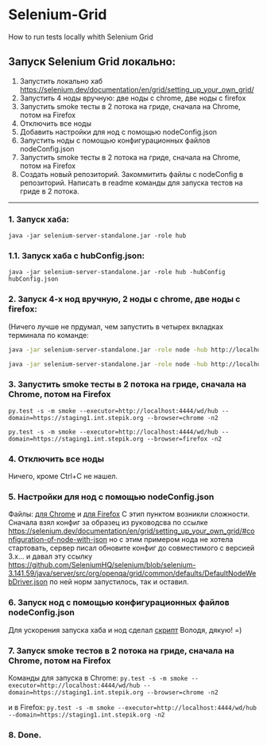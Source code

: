 # Selenium-Grid
How to run tests locally whith Selenium Grid

## Запуск Selenium Grid локально:
1. Запустить локально хаб https://selenium.dev/documentation/en/grid/setting_up_your_own_grid/
2. Запустить 4 ноды вручную: две ноды с chrome, две ноды c firefox
3. Запустить smoke тесты в 2 потока на гриде, сначала на Chrome, потом на Firefox
4. Отключить все ноды
5. Добавить настройки для нод с помощью nodeConfig.json
6. Запустить ноды с помощью конфигурационных файлов nodeConfig.json
7. Запустить smoke тесты в 2 потока на гриде, сначала на Chrome, потом на Firefox
8. Создать новый репозиторий. Закоммитить файлы с nodeConfig в репозиторий. Написать в readme команды для запуска тестов на гриде в 2 потока.


------------------------

### 1. Запуск хаба:

`java -jar selenium-server-standalone.jar -role hub`

### 1.1. Запуск хаба с hubConfig.json:

`java -jar selenium-server-standalone.jar -role hub -hubConfig hubConfig.json`

### 2. Запуск 4-х нод вручную, 2 ноды с chrome, две ноды c firefox:
(Ничего лучше не прдумал, чем запустить в четырех вкладках терминала по команде:
```bash
java -jar selenium-server-standalone.jar -role node -hub http://localhost:4444 -browser browserName=chrome

java -jar selenium-server-standalone.jar -role node -hub http://localhost:4444 -browser browserName=firefox

```

### 3. Запустить smoke тесты в 2 потока на гриде, сначала на Chrome, потом на Firefox
```
py.test -s -m smoke --executor=http://localhost:4444/wd/hub --domain=https://staging1.int.stepik.org --browser=chrome -n2

py.test -s -m smoke --executor=http://localhost:4444/wd/hub --domain=https://staging1.int.stepik.org --browser=firefox -n2
```

### 4. Отключить все ноды
Ничего, кроме Ctrl+C не нашел.

### 5. Настройки для нод с помощью nodeConfig.json
Файлы: [для Chrome](cromeNodeConfig.json) и [для Firefox](firefoxNodeConfig.json)
С этип пунктом возникли сложности. Сначала взял конфиг за образец из руководсва по ссылке https://selenium.dev/documentation/en/grid/setting_up_your_own_grid/#configuration-of-node-with-json
но с этим примером нода не хотела стартовать, сервер писал обновите конфиг до совместимого с версией 3.х... и давал эту ссылку https://github.com/SeleniumHQ/selenium/blob/selenium-3.141.59/java/server/src/org/openqa/grid/common/defaults/DefaultNodeWebDriver.json
по ней норм запустилось, так и оставил.

### 6. Запуск нод с помощью конфигурационных файлов nodeConfig.json
Для ускорения запуска хаба и нод сделал [скрипт](startSG.sh) Володя, дякую! =)

### 7. Запуск smoke тестов в 2 потока на гриде, сначала на Chrome, потом на Firefox
Команды для запуска в Chrome:
`py.test -s -m smoke --executor=http://localhost:4444/wd/hub --domain=https://staging1.int.stepik.org --browser=chrome -n2`

и в Firefox:
`py.test -s -m smoke --executor=http://localhost:4444/wd/hub --domain=https://staging1.int.stepik.org -n2`

### 8. Done.

